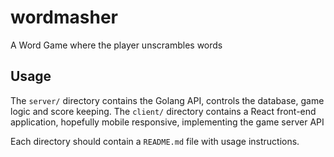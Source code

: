 # wordmasher

A Word Game where the player unscrambles words

## Usage

The `server/` directory contains the Golang API, controls the database, game logic and score keeping.
The `client/` directory contains a React front-end application, hopefully mobile responsive, implementing the game server API

Each directory should contain a `README.md` file with usage instructions.
